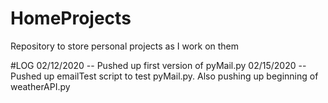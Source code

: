 # HomeProjects
Repository to store personal projects as I work on them

#LOG
02/12/2020 -- Pushed up first version of pyMail.py
02/15/2020 -- Pushed up emailTest script to test pyMail.py. Also pushing up beginning of weatherAPI.py
